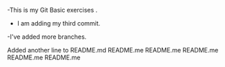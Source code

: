 
-This is my Git Basic exercises
.
- I am adding my third commit.

-I've added more branches.

Added another line to README.md
README.me
README.me
README.me
README.me
README.me
